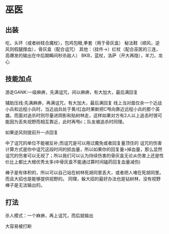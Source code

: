 # 巫医

## 出装
吃，头环（或者树枝合魔杖），包鸡包眼,拳套（用于骨灰盒）
秘法鞋（顺风，逆风则假腿撑血），骨灰盒（配合诅咒）
其他：（挂件->）红杖（配合巫医的三连，高爆发的输出在中后期瞬间秒杀敌人）
BKB，蓝杖，洛萨（开大再隐），羊刀，龙心

## 技能加点
游走GANK:一级麻痹，先满诅咒，间以麻痹，有大加大，最后满回复

辅助压线:先满麻痹，再满诅咒，有大加大，最后满回复
线上当对面仅余一个近战小兵和远程小兵时，当近战兵处于黄/红血时果断把C甩向靠近远程小兵的那个英雄。而面对追杀时则尽量进阴影和贴树林走，这样如果对方有2人以上追击时很可能因为丢失视野而相互靠近，此时再甩c；队友被追杀时同理。

如果逆风则提前升一点回复

中了诅咒的单位不能被反补;而诅咒是可以用过魔免或者回复量顶住的
诅咒的伤害计算方式是你中诅咒这段时间的损血量，所以如果你的回复量>掉血量，那么显然诅咒的伤害可以无视了；所以我们可以认为持续伤害的骨灰盒无论从伤害上还是性价比上都比大根优秀太多(中骨灰盒不能通过算时间磕药回复血量减伤)

棒子是有体积的，所以可以自己站在树林死胡同里丢大，或者把人堵在死胡同里。而且大招也是能够提供视野的。
同理，躲大招的最好办法也是钻树林，没有视野棒子是无法输出的。

## 打法
杀人模式：一个麻痹，再上诅咒，而后就输出

大容易被打断